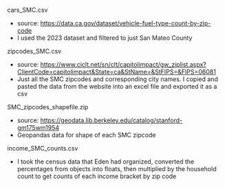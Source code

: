 cars_SMC.csv 
- source: https://data.ca.gov/dataset/vehicle-fuel-type-count-by-zip-code
- I used the 2023 dataset and filtered to just San Mateo County

zipcodes_SMC.csv 
- source: https://www.ciclt.net/sn/clt/capitolimpact/gw_ziplist.aspx?ClientCode=capitolimpact&State=ca&StName=&StFIPS=&FIPS=06081 
- Just all the SMC zipcodes and corresponding city names. I copied and pasted the data from the website into an excel file and exported it as a csv

SMC_zipcodes_shapefile.zip 
- source: https://geodata.lib.berkeley.edu/catalog/stanford-gm175wm1954
- Geopandas data for shape of each SMC zipcode

income_SMC_counts.csv
- I took the census data that Eden had organized, converted the percentages from objects into floats, then multiplied by the household count to get counts of each income bracket by zip code
